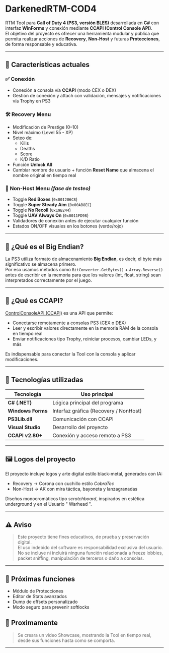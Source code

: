 # DarkenedRTM-COD4

RTM Tool para **Call of Duty 4 (PS3, versión BLES)** desarrollada en **C#** con interfaz **WinForms** y conexión mediante **CCAPI (Control Console API)**.  
El objetivo del proyecto es ofrecer una herramienta modular y pública que permita realizar acciones de **Recovery**, **Non-Host** y futuras **Protecciones**, de forma responsable y educativa.

---

## 🎯 Características actuales

### ✅ Conexión
- Conexión a consola vía **CCAPI** (modo CEX o DEX)
- Gestión de conexión y attach con validación, mensajes y notificaciones vía Trophy en PS3

### 🛠 Recovery Menu
- Modificación de Prestige (0–10)
- Nivel máximo (Level 55 - XP)
- Seteo de:
  - Kills
  - Deaths
  - Score
  - K/D Ratio
- Función **Unlock All**
- Cambiar nombre de usuario + función **Reset Name** que almacena el nombre original en tiempo real

### 🧠 Non-Host Menu *(fase de testeo)*
- Toggle **Red Boxes** (`0x001206C8`)
- Toggle **Super Steady Aim** (`0x00AB8EC`)
- Toggle **No Recoil** (`0x19B244`)
- Toggle **UAV Always On** (`0x0011FD98`)
- Validadores de conexión antes de ejecutar cualquier función
- Estados ON/OFF visuales en los botones (verde/rojo)

---

## 🧠 ¿Qué es el Big Endian?

La PS3 utiliza formato de almacenamiento **Big Endian**, es decir, el byte más significativo se almacena primero.  
Por eso usamos métodos como `BitConverter.GetBytes()` + `Array.Reverse()` antes de escribir en la memoria para que los valores (int, float, string) sean interpretados correctamente por el juego.

---

## 📡 ¿Qué es CCAPI?

[ControlConsoleAPI (CCAPI)](https://www.enstoneworld.com/) es una API que permite:
- Conectarse remotamente a consolas PS3 (CEX o DEX)
- Leer y escribir valores directamente en la memoria RAM de la consola en tiempo real
- Enviar notificaciones tipo Trophy, reiniciar procesos, cambiar LEDs, y más

Es indispensable para conectar la Tool con la consola y aplicar modificaciones.

---

## 🔧 Tecnologías utilizadas

| Tecnología        | Uso principal                        |
|------------------|--------------------------------------|
| **C# (.NET)**    | Lógica principal del programa        |
| **Windows Forms**| Interfaz gráfica (Recovery / NonHost)|
| **PS3Lib.dll**   | Comunicación con CCAPI               |
| **Visual Studio**| Desarrollo del proyecto              |
| **CCAPI v2.80+** | Conexión y acceso remoto a PS3       |

---

## 🖼 Logos del proyecto

El proyecto incluye logos y arte digital estilo black-metal, generados con IA:  
- Recovery → Corona con cuchillo estilo *CobraTec*
- Non-Host → AK con mira táctica, bayoneta y lanzagranadas

Diseños monocromáticos tipo *scratchboard*, inspirados en estética underground y en el Usuario " Warhead ".

---

## ⚠️ Aviso

> Este proyecto tiene fines educativos, de prueba y preservación digital.  
> El uso indebido del software es responsabilidad exclusiva del usuario.  
> No se incluye ni incluirá ninguna función relacionada a freeze lobbies, packet sniffing, manipulación de terceros o daño a consolas.

---

## 🚀 Próximas funciones

- Módulo de Protecciones
- Editor de Stats avanzados
- Dump de offsets personalizado
- Modo seguro para prevenir softlocks

## 📡 Proximamente

> Se creara un video Showcase, mostrando la Tool en tiempo real, desde sus funciones hasta como se comporta.

---
